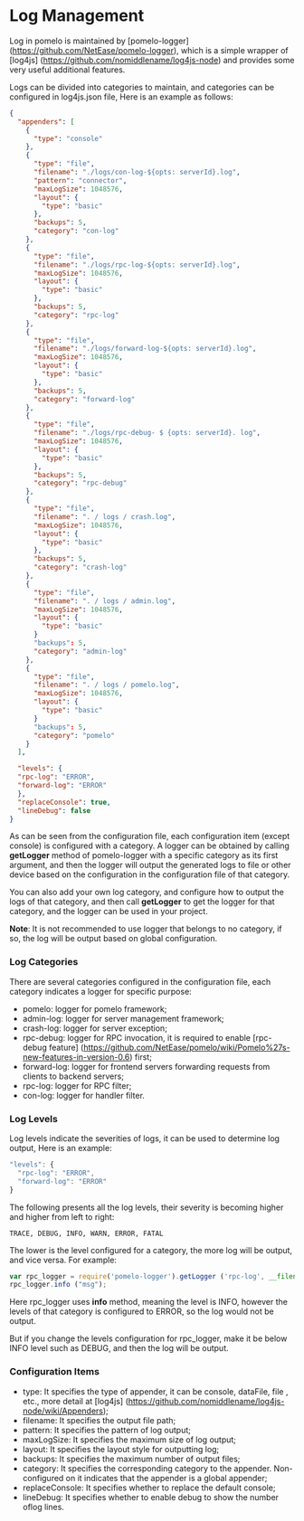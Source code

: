 Log Management
====================

Log in pomelo is maintained by [pomelo-logger] (https://github.com/NetEase/pomelo-logger), which is a simple wrapper of [log4js] (https://github.com/nomiddlename/log4js-node) and provides some very useful additional features.

Logs can be divided into categories to maintain, and categories can be configured in log4js.json file, Here is an example as follows: 

```json
{
  "appenders": [
    {
      "type": "console"
    },
    {
      "type": "file",
      "filename": "./logs/con-log-${opts: serverId}.log",
      "pattern": "connector",
      "maxLogSize": 1048576,
      "layout": {
        "type": "basic"
      },
      "backups": 5,
      "category": "con-log"
    },
    {
      "type": "file",
      "filename": "./logs/rpc-log-${opts: serverId}.log",
      "maxLogSize": 1048576,
      "layout": {
        "type": "basic"
      },
      "backups": 5,
      "category": "rpc-log"
    },
    {
      "type": "file",
      "filename": "./logs/forward-log-${opts: serverId}.log",
      "maxLogSize": 1048576,
      "layout": {
        "type": "basic"
      },
      "backups": 5,
      "category": "forward-log"
    },
    {
      "type": "file",
      "filename": "./logs/rpc-debug- $ {opts: serverId}. log",
      "maxLogSize": 1048576,
      "layout": {
        "type": "basic"
      },
      "backups": 5,
      "category": "rpc-debug"
    },
    {
      "type": "file",
      "filename": ". / logs / crash.log",
      "maxLogSize": 1048576,
      "layout": {
        "type": "basic"
      },
      "backups": 5,
      "category": "crash-log"
    },
    {
      "type": "file",
      "filename": ". / logs / admin.log",
      "maxLogSize": 1048576,
      "layout": {
        "type": "basic"
      }
      "backups": 5,
      "category": "admin-log"
    },
    {
      "type": "file",
      "filename": ". / logs / pomelo.log",
      "maxLogSize": 1048576,
      "layout": {
        "type": "basic"
      }
      "backups": 5,
      "category": "pomelo"
    }
  ],

  "levels": {
  "rpc-log": "ERROR",
  "forward-log": "ERROR"
  },
  "replaceConsole": true,
  "lineDebug": false
}

```

As can be seen from the configuration file, each configuration item (except console) is configured with a category. A logger can be obtained by calling **getLogger** method of pomelo-logger with a specific category as its first argument, and then the logger will output the generated logs to file or other device based on the configuration in the configuration file of that category.

You can also add your own log category, and configure how to output the logs of that category, and then call **getLogger** to get the logger for that category, and the logger can be used in your project.

**Note**: It is not recommended to use logger that belongs to no category, if so, the log will be output based on global configuration.

### Log Categories
There are several categories configured in the configuration file, each category indicates a logger for specific purpose:

* pomelo: logger for pomelo framework;
* admin-log: logger for server management framework;
* crash-log: logger for server exception; 
* rpc-debug: logger for RPC invocation, it is required to enable [rpc-debug feature] (https://github.com/NetEase/pomelo/wiki/Pomelo%27s-new-features-in-version-0.6) first;
* forward-log: logger for frontend servers forwarding requests from clients to backend servers; 
* rpc-log: logger for RPC filter; 
* con-log: logger for handler filter. 

### Log Levels
Log levels indicate the severities of logs, it can be used to determine log output, Here is an example:

```javascript
"levels": {
  "rpc-log": "ERROR",
  "forward-log": "ERROR"
}
```

The following presents all the log levels, their severity is becoming higher and higher from left to right:

```
TRACE, DEBUG, INFO, WARN, ERROR, FATAL
```
The lower is the level configured for a category, the more log will be output, and vice versa. For example:

```javascript
var rpc_logger = require('pomelo-logger').getLogger ('rpc-log', __filename);
rpc_logger.info ("msg");
```

Here rpc_logger uses **info** method, meaning the level is INFO, however the levels of that category is configured to ERROR, so the log would not be output. 

But if you change the levels configuration for rpc_logger, make it be below INFO level such as DEBUG, and then the log will be output.

### Configuration Items 
* type: It specifies the type of appender, it can be console, dataFile, file , etc., more detail at [log4js] (https://github.com/nomiddlename/log4js-node/wiki/Appenders);
* filename: It specifies the output file path;
* pattern: It specifies the pattern of log output;
* maxLogSize: It specifies the maximum size of log output;
* layout: It specifies the layout style for outputting log;
* backups: It specifies the maximum number of output files;
* category: It specifies the corresponding category to the appender. Non-configured on it indicates that the appender is a global appender;
* replaceConsole: It specifies whether to replace the default console;
* lineDebug: It specifies whether to enable debug to show the number oflog lines. 